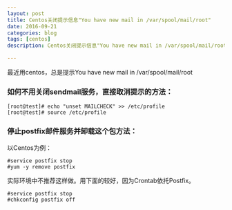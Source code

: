 ```yaml
---
layout: post
title: Centos关闭提示信息"You have new mail in /var/spool/mail/root"
date: 2016-09-21
categories: blog
tags: [centos]
description: Centos关闭提示信息"You have new mail in /var/spool/mail/root"

---
```


最近用centos，总是提示You have new mail in /var/spool/mail/root

### 如何不用关闭sendmail服务，直接取消提示的方法：

    [root@test]# echo "unset MAILCHECK" >> /etc/profile
    [root@test]# source /etc/profile

### 停止postfix邮件服务并卸载这个包方法：

以Centos为例：

    #service postfix stop
    #yum -y remove postfix

实际环境中不推荐这样做。用下面的较好，因为Crontab依托Postfix。

    #service postfix stop
    #chkconfig postfix off
